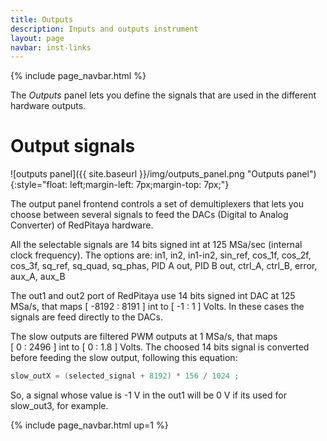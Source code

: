 ```yaml
---
title: Outputs
description: Inputs and outputs instrument
layout: page
navbar: inst-links
---
```


{% include page_navbar.html %}


The *Outputs* panel lets you define the signals that are used in
the different hardware outputs.

#  Output signals


![outputs panel]({{ site.baseurl }}/img/outputs_panel.png "Outputs panel"){:style="float: left;margin-left: 7px;margin-top: 7px;"}

The output panel frontend controls a set of demultiplexers that lets you choose between
several signals to feed the DACs (Digital to Analog Converter) of RedPitaya hardware.

All the selectable signals are 14 bits signed int at 125 MSa/sec (internal clock frequency). The options are:
in1, in2, in1-in2, sin_ref, cos_1f, cos_2f, cos_3f, sq_ref, sq_quad, sq_phas, PID A out,  PID B out, ctrl_A, ctrl_B, error, aux_A, aux_B

The out1 and out2 port of RedPitaya use 14 bits signed int DAC at 125 MSa/s, that maps [&nbsp;-8192&nbsp;:&nbsp;8191&nbsp;] int to [&nbsp;-1&nbsp;:&nbsp;1&nbsp;] Volts. In these cases the signals are
feed directly to the DACs.

The slow outputs are filtered PWM outputs at 1 MSa/s, that maps [&nbsp;0&nbsp;:&nbsp;2496&nbsp;] int to [&nbsp;0&nbsp;:&nbsp;1.8&nbsp;] Volts.
The choosed 14 bits signal is converted before feeding the slow output, following this equation:

```C
slow_outX = (selected_signal + 8192) * 156 / 1024 ;
```

So, a signal whose value is -1 V in the out1 will be 0 V if its used for slow_out3, for example.


{% include page_navbar.html up=1 %}
